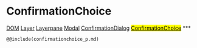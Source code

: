 # ConfirmationChoice
<span class="inheritance">
<a href="#Documentation/core/dom">DOM</a>
<a class="inheritance" href="#Documentation/elements/layer">Layer</a>
<a class="inheritance" href="#Documentation/elements/layerpane">Layerpane</a>
<a class="inheritance" href="#Documentation/elements/modal">Modal</a>
<a class="inheritance" href="#Documentation/elements/confirmationdialog">ConfirmationDialog</a>
<a class="inheritance" href="#Documentation/elements/confirmationchoice/confirmationchoice"><mark>ConfirmationChoice</mark></a>
</span>
***


```div-parameter
@@include(confirmationchoice_p.md)
```
